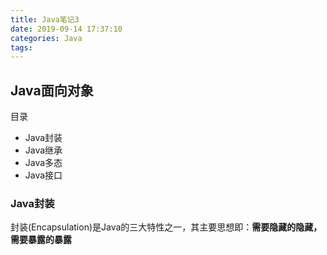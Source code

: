 ```yaml
---
title: Java笔记3
date: 2019-09-14 17:37:10
categories: Java
tags:
---
```

## Java面向对象
目录
- Java封装
- Java继承
- Java多态
- Java接口

### Java封装
封装(Encapsulation)是Java的三大特性之一，其主要思想即：__需要隐藏的隐藏，需要暴露的暴露__